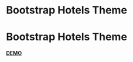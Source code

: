 <!DOCTYPE html>
<html>
<head>
	<h1>Bootstrap Hotels Theme</h1>
</head>
<body>
	<h1>Bootstrap Hotels Theme</h1>
	<a href="https://vasileclaudiu.github.io/bootstraphotelstheme/index.html"><strong>DEMO</strong></a>
</body>
</html>